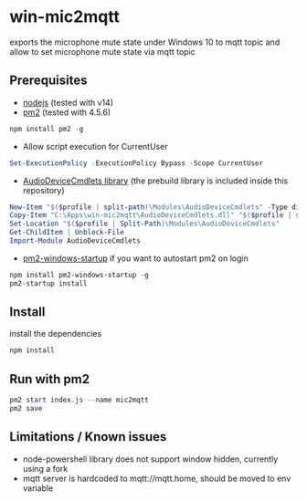 # win-mic2mqtt

exports the microphone mute state under Windows 10 to mqtt topic and allow to set microphone mute state via mqtt topic

## Prerequisites
- [nodejs](https://nodejs.org/) (tested with v14)
- [pm2](https://pm2.keymetrics.io/) (tested with 4.5.6)
```powershell
npm install pm2 -g
```
- Allow script execution for CurrentUser
```powershell
Set-ExecutionPolicy -ExecutionPolicy Bypass -Scope CurrentUser
```
- [AudioDeviceCmdlets library](https://github.com/frgnca/AudioDeviceCmdlets) (the prebuild library is included inside this repository)
```powershell
New-Item "$($profile | split-path)\Modules\AudioDeviceCmdlets" -Type directory -Force
Copy-Item "C:\Apps\win-mic2mqtt\AudioDeviceCmdlets.dll" "$($profile | split-path)\Modules\AudioDeviceCmdlets\AudioDeviceCmdlets.dll"
Set-Location "$($profile | Split-Path)\Modules\AudioDeviceCmdlets"
Get-ChildItem | Unblock-File
Import-Module AudioDeviceCmdlets
```
- [pm2-windows-startup](https://www.npmjs.com/package/pm2-windows-startup) if you want to autostart pm2 on login
```powershell
npm install pm2-windows-startup -g
pm2-startup install
```

## Install

install the dependencies

```powershell
npm install
```

## Run with pm2
```powershell
pm2 start index.js --name mic2mqtt
pm2 save
```

## Limitations / Known issues
- node-powershell library does not support window hidden, currently using a fork
- mqtt server is hardcoded to mqtt://mqtt.home, should be moved to env variable


